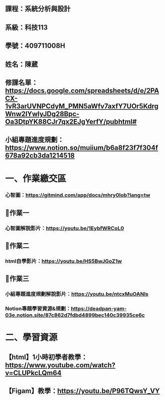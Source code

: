 ## 課程：系統分析與設計
## 系級：科技113
## 學號：409711008H
## 姓名：陳葳

## 修課名單：https://docs.google.com/spreadsheets/d/e/2PACX-1vR3arUVNPCdyM_PMN5aWfv7axfY7UOr5KdrgWnw2IYwIyJDg28Bpc-Oa3DtpYK88CJr7qx2EJgYerfY/pubhtml#
## 小組專題進度規劃：https://www.notion.so/muiium/b6a8f23f7f304f678a92cb3da1214518

# 一、作業繳交區

### 心智圖：https://gitmind.com/app/docs/mhry0lob?lang=tw

## 📌作業一
### 心智圖解說影片：https://youtu.be/1EybfWRCoL0

## 📌作業二
### html自學影片：https://youtu.be/HS5BwJGoZ1w

## 📌作業三
### 小組專題進度規劃解說影片：https://youtu.be/ntcxMuOANIs
### Notion專題學習資源&規劃：https://deadpan-yam-03e.notion.site/87c862d7fdbd4899bec140c39935ce6c

# 二、學習資源
## 【html】1小時初學者教學：https://www.youtube.com/watch?v=CLUPkcLQm64
## 【Figam】教學：https://youtu.be/P96TQwsY_VY
